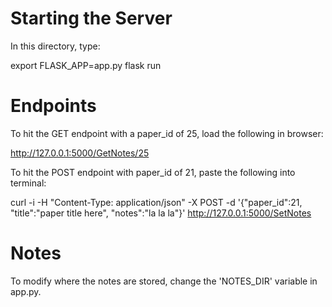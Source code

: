 # Starting the Server

In this directory, type:
 
export FLASK_APP=app.py
flask run

# Endpoints

To hit the GET endpoint with a paper_id of 25, load the following in browser:

http://127.0.0.1:5000/GetNotes/25


To hit the POST endpoint with paper_id of 21, paste the following into terminal: 

curl -i -H "Content-Type: application/json" -X POST -d '{"paper_id":21, "title":"paper title here", "notes":"la la la"}' http://127.0.0.1:5000/SetNotes


# Notes

To modify where the notes are stored, change the 'NOTES_DIR' variable in app.py.
